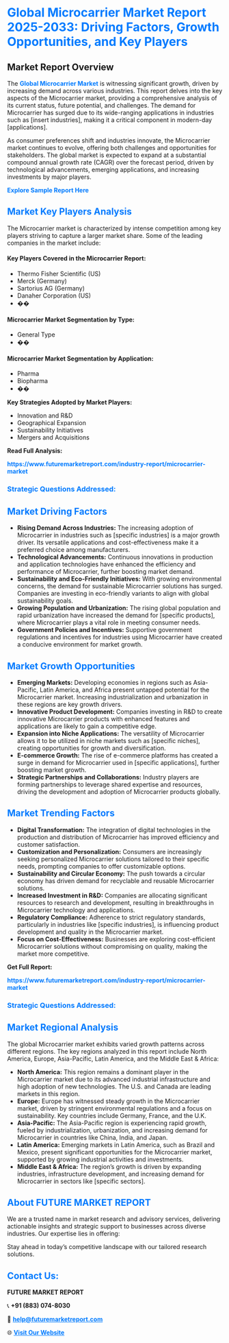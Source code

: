 <h1 style="color: #007BFF;">Global Microcarrier Market Report 2025-2033: Driving Factors, Growth Opportunities, and Key Players</h1>

<section id="overview">
<h2>Market Report Overview</h2>
<p>The <a href="https://www.futuremarketreport.com/industry-report/microcarrier-market" style="color: #007BFF; text-decoration: none;"><strong>Global Microcarrier Market</strong></a> is witnessing significant growth, driven by increasing demand across various industries. This report delves into the key aspects of the Microcarrier market, providing a comprehensive analysis of its current status, future potential, and challenges. The demand for Microcarrier has surged due to its wide-ranging applications in industries such as [insert industries], making it a critical component in modern-day [applications].</p>
<p>As consumer preferences shift and industries innovate, the Microcarrier market continues to evolve, offering both challenges and opportunities for stakeholders. The global market is expected to expand at a substantial compound annual growth rate (CAGR) over the forecast period, driven by technological advancements, emerging applications, and increasing investments by major players.</p>
</section>

<section id="overview">
<p><a href="https://www.futuremarketreport.com/request-sample/reportId=107925" style="color: #007BFF; text-decoration: none;"><strong>Explore Sample Report Here</strong></a></p>
</section>

<section id="key-players">
<h2 style="color: #007BFF;">Market Key Players Analysis</h2>
<p>The Microcarrier market is characterized by intense competition among key players striving to capture a larger market share. Some of the leading companies in the market include:</p>
<h4>Key Players Covered in the Microcarrier Report:</h4>
<ul><li>Thermo Fisher Scientific (US)</li><li>Merck (Germany)</li><li>Sartorius AG (Germany)</li><li>Danaher Corporation (US)</li><li>��</li></ul>
<h4>Microcarrier Market Segmentation by Type:</h4>
<ul><li>General Type</li><li>��</li></ul>

<h4>Microcarrier Market Segmentation by Application:</h4>
<ul><li>Pharma</li><li>Biopharma</li><li>��</li></ul>
<p><strong>Key Strategies Adopted by Market Players:</strong></p>
<ul>
<li>Innovation and R&D</li>
<li>Geographical Expansion</li>
<li>Sustainability Initiatives</li>
<li>Mergers and Acquisitions</li>
</ul>
</section>

<section>
<p><strong>Read Full Analysis: </strong></p><a href="https://www.futuremarketreport.com/industry-report/microcarrier-market" style="color: #007BFF; text-decoration: none;"><strong>https://www.futuremarketreport.com/industry-report/microcarrier-market</strong></a>
<h3 style="color: #007BFF;">Strategic Questions Addressed:</h3>
</section>

<section id="driving-factors">
<h2 style="color: #007BFF;">Market Driving Factors</h2>
<ul>
<li><strong>Rising Demand Across Industries:</strong> The increasing adoption of Microcarrier in industries such as [specific industries] is a major growth driver. Its versatile applications and cost-effectiveness make it a preferred choice among manufacturers.</li>
<li><strong>Technological Advancements:</strong> Continuous innovations in production and application technologies have enhanced the efficiency and performance of Microcarrier, further boosting market demand.</li>
<li><strong>Sustainability and Eco-Friendly Initiatives:</strong> With growing environmental concerns, the demand for sustainable Microcarrier solutions has surged. Companies are investing in eco-friendly variants to align with global sustainability goals.</li>
<li><strong>Growing Population and Urbanization:</strong> The rising global population and rapid urbanization have increased the demand for [specific products], where Microcarrier plays a vital role in meeting consumer needs.</li>
<li><strong>Government Policies and Incentives:</strong> Supportive government regulations and incentives for industries using Microcarrier have created a conducive environment for market growth.</li>
</ul>
</section>

<section id="growth-opportunities">
<h2 style="color: #007BFF;">Market Growth Opportunities</h2>
<ul>
<li><strong>Emerging Markets:</strong> Developing economies in regions such as Asia-Pacific, Latin America, and Africa present untapped potential for the Microcarrier market. Increasing industrialization and urbanization in these regions are key growth drivers.</li>
<li><strong>Innovative Product Development:</strong> Companies investing in R&D to create innovative Microcarrier products with enhanced features and applications are likely to gain a competitive edge.</li>
<li><strong>Expansion into Niche Applications:</strong> The versatility of Microcarrier allows it to be utilized in niche markets such as [specific niches], creating opportunities for growth and diversification.</li>
<li><strong>E-commerce Growth:</strong> The rise of e-commerce platforms has created a surge in demand for Microcarrier used in [specific applications], further boosting market growth.</li>
<li><strong>Strategic Partnerships and Collaborations:</strong> Industry players are forming partnerships to leverage shared expertise and resources, driving the development and adoption of Microcarrier products globally.</li>
</ul>
</section>

<section id="trending-factors">
<h2 style="color: #007BFF;">Market Trending Factors</h2>
<ul>
<li><strong>Digital Transformation:</strong> The integration of digital technologies in the production and distribution of Microcarrier has improved efficiency and customer satisfaction.</li>
<li><strong>Customization and Personalization:</strong> Consumers are increasingly seeking personalized Microcarrier solutions tailored to their specific needs, prompting companies to offer customizable options.</li>
<li><strong>Sustainability and Circular Economy:</strong> The push towards a circular economy has driven demand for recyclable and reusable Microcarrier solutions.</li>
<li><strong>Increased Investment in R&D:</strong> Companies are allocating significant resources to research and development, resulting in breakthroughs in Microcarrier technology and applications.</li>
<li><strong>Regulatory Compliance:</strong> Adherence to strict regulatory standards, particularly in industries like [specific industries], is influencing product development and quality in the Microcarrier market.</li>
<li><strong>Focus on Cost-Effectiveness:</strong> Businesses are exploring cost-efficient Microcarrier solutions without compromising on quality, making the market more competitive.</li>
</ul>
</section>

<section>
<p><strong>Get Full Report: </strong></p><a href="https://www.futuremarketreport.com/industry-report/microcarrier-market" style="color: #007BFF; text-decoration: none;"><strong>https://www.futuremarketreport.com/industry-report/microcarrier-market</strong></a>
<h3 style="color: #007BFF;">Strategic Questions Addressed:</h3>
</section>


<section id="regional-analysis">
<h2 style="color: #007BFF;">Market Regional Analysis</h2>
<p>The global Microcarrier market exhibits varied growth patterns across different regions. The key regions analyzed in this report include North America, Europe, Asia-Pacific, Latin America, and the Middle East & Africa:</p>
<ul>
<li><strong>North America:</strong> This region remains a dominant player in the Microcarrier market due to its advanced industrial infrastructure and high adoption of new technologies. The U.S. and Canada are leading markets in this region.</li>
<li><strong>Europe:</strong> Europe has witnessed steady growth in the Microcarrier market, driven by stringent environmental regulations and a focus on sustainability. Key countries include Germany, France, and the U.K.</li>
<li><strong>Asia-Pacific:</strong> The Asia-Pacific region is experiencing rapid growth, fueled by industrialization, urbanization, and increasing demand for Microcarrier in countries like China, India, and Japan.</li>
<li><strong>Latin America:</strong> Emerging markets in Latin America, such as Brazil and Mexico, present significant opportunities for the Microcarrier market, supported by growing industrial activities and investments.</li>
<li><strong>Middle East & Africa:</strong> The region’s growth is driven by expanding industries, infrastructure development, and increasing demand for Microcarrier in sectors like [specific sectors].</li>
</ul>
</section>

<footer>
<h2 style="color: #007BFF;">About FUTURE MARKET REPORT</h2>
<p>We are a trusted name in market research and advisory services, delivering actionable insights and strategic support to businesses across diverse industries. Our expertise lies in offering:</p>

<p>Stay ahead in today’s competitive landscape with our tailored research solutions.</p>

<h2 style="color: #007BFF;">Contact Us:</h2>
<p><strong>FUTURE MARKET REPORT</strong></p>
<p>📞 <strong>+91 (883) 074-8030</strong></p>
<p>📧 <strong><a href="mailto:help@futuremarketreport.com" style="color: #007BFF;">help@futuremarketreport.com</a></strong></p>
<p>🌐 <strong><a href="https://www.futuremarketreport.com/" style="color: #007BFF;">Visit Our Website</a></strong></p>
</footer>